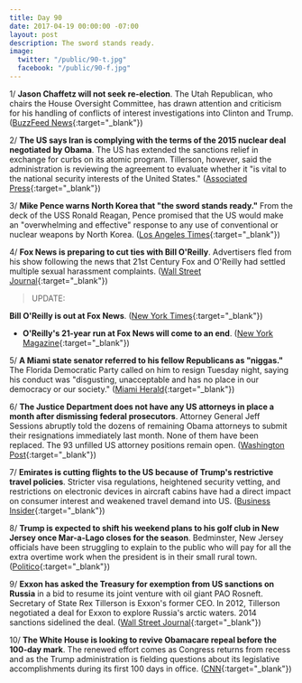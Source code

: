 ```yaml
---
title: Day 90
date: 2017-04-19 00:00:00 -07:00
layout: post
description: The sword stands ready.
image:
  twitter: "/public/90-t.jpg"
  facebook: "/public/90-f.jpg"
---
```


1/ **Jason Chaffetz will not seek re-election**. The Utah Republican, who chairs the House Oversight Committee, has drawn attention and criticism for his handling of conflicts of interest investigations into Clinton and Trump. ([BuzzFeed News](https://www.buzzfeed.com/alexislevinson/utah-congressman-jason-chaffetz-will-not-seek-re-election){:target="_blank"})

2/ **The US says Iran is complying with the terms of the 2015 nuclear deal negotiated by Obama**. The US has extended the sanctions relief in exchange for curbs on its atomic program. Tillerson, however, said the administration is reviewing the agreement to evaluate whether it "is vital to the national security interests of the United States." ([Associated Press](https://apnews.com/3b0e6e3cc254433ead3a283bb30d079b/Trump-administration-says-Iran-complying-with-nuclear-deal){:target="_blank"})

3/ **Mike Pence warns North Korea that "the sword stands ready."** From the deck of the USS Ronald Reagan, Pence promised that the US would make an "overwhelming and effective" response to any use of conventional or nuclear weapons by North Korea. ([Los Angeles Times](http://www.latimes.com/politics/washington/la-na-essential-washington-updates-mike-pence-s-warning-to-north-korea-1492605388-htmlstory.html){:target="_blank"})

4/ **Fox News is preparing to cut ties with Bill O'Reilly**. Advertisers fled from his show following the news that 21st Century Fox and O'Reilly had settled multiple sexual harassment complaints. ([Wall Street Journal](https://www.wsj.com/articles/fox-is-preparing-to-cut-ties-with-bill-oreilly-1492566611?mg=id-wsj){:target="_blank"})

> UPDATE:
>
**Bill O'Reilly is out at Fox News**. ([New York Times](https://www.nytimes.com/2017/04/19/business/media/bill-oreilly-fox-news-allegations.html?_r=0){:target="_blank"})
>

* **O'Reilly's 21-year run at Fox News will come to an end**. ([New York Magazine](http://nymag.com/daily/intelligencer/2017/04/sources-fox-news-has-decided-bill-oreilly-has-to-go.html){:target="_blank"})

5/ **A Miami state senator referred to his fellow Republicans as "niggas."** The Florida Democratic Party called on him to resign Tuesday night, saying his conduct was "disgusting, unacceptable and has no place in our democracy or our society." ([Miami Herald](http://www.miamiherald.com/news/local/community/broward/article145327079.html){:target="_blank"})

6/ **The Justice Department does not have any US attorneys in place a month after dismissing federal prosecutors**. Attorney General Jeff Sessions abruptly told the dozens of remaining Obama attorneys to submit their resignations immediately last month. None of them have been replaced. The 93 unfilled US attorney positions remain open. ([Washington Post](https://www.washingtonpost.com/world/national-security/a-month-after-dismissing-federal-prosecutors-justice-department-does-not-have-any-us-attorneys-in-place/2017/04/18/d94c4bd0-2442-11e7-b503-9d616bd5a305_story.html){:target="_blank"})

7/ **Emirates is cutting flights to the US because of Trump's restrictive travel policies**. Stricter visa regulations, heightened security vetting, and restrictions on electronic devices in aircraft cabins have had a direct impact on consumer interest and weakened travel demand into US. ([Business Insider](http://www.businessinsider.com/emirates-cuts-flights-america-trump-travel-ban-2017-4){:target="_blank"})

8/ **Trump is expected to shift his weekend plans to his golf club in New Jersey once Mar-a-Lago closes for the season**. Bedminster, New Jersey officials have been struggling to explain to the public who will pay for all the extra overtime work when the president is in their small rural town. ([Politico](http://www.politico.com/story/2017/04/trump-new-jersey-florida-237347){:target="_blank"})

9/ **Exxon has asked the Treasury for exemption from US sanctions on Russia** in a bid to resume its joint venture with oil giant PAO Rosneft. Secretary of State Rex Tillerson is Exxon's former CEO. In 2012, Tillerson negotiated a deal for Exxon to explore Russia's arctic waters. 2014 sanctions sidelined the deal. ([Wall Street Journal](https://www.wsj.com/articles/exxon-seeks-u-s-waiver-to-work-in-russia-despite-sanctions-1492620677){:target="_blank"})

10/ **The White House is looking to revive Obamacare repeal before the 100-day mark**. The renewed effort comes as Congress returns from recess and as the Trump administration is fielding questions about its legislative accomplishments during its first 100 days in office. ([CNN](http://www.cnn.com/2017/04/19/politics/trump-obamacare-repeal-100-days/){:target="_blank"})